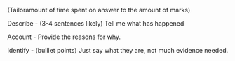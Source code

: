 (Tailoramount of time spent on answer to the amount of marks)

Describe - (3-4 sentences likely) Tell me what has happened

Account - Provide the reasons for why.

Identify - (bulllet points) Just say what they are, not much evidence needed.